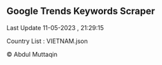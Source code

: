 

## Google Trends Keywords Scraper 
 
Last Update 11-05-2023 , 21:29:15

Country List :
VIETNAM.json



© Abdul Muttaqin 
